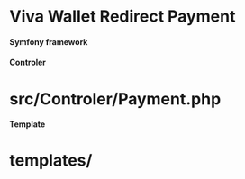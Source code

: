 # Viva Wallet Redirect Payment

#### Symfony framework

#### Controler
# src/Controler/Payment.php


#### Template
# templates/


